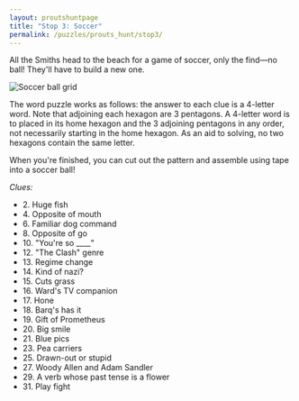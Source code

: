 ```yaml
---
layout: proutshuntpage
title: "Stop 3: Soccer"
permalink: /puzzles/prouts_hunt/stop3/
---
```


All the Smiths head to the beach for a game of soccer, only the find—no ball! They'll have to build a new one.

![Soccer ball grid](../soccer_diagram.png)

The word puzzle works as follows: the answer to each clue is a 4-letter word. Note that adjoining each hexagon are 3 pentagons. A 4-letter word is to placed in its home hexagon and the 3 adjoining pentagons in any order, not necessarily starting in the home hexagon. As an aid to solving, no two hexagons contain the same letter.

When you're finished, you can cut out the pattern and assemble using tape into a soccer ball!

*Clues:*

<ul>
<li>2. Huge fish</li>
<li>4. Opposite of mouth</li>
<li>6. Familiar dog command</li>
<li>8. Opposite of go</li>
<li>10. "You're so ____"</li>
<li>12. "The Clash" genre</li>
<li>13. Regime change</li>
<li>14. Kind of nazi?</li>
<li>15. Cuts grass</li>
<li>16. Ward's TV companion</li>
<li>17. Hone</li>
<li>18. Barq's has it</li>
<li>19. Gift of Prometheus</li>
<li>20. Big smile</li>
<li>21. Blue pics</li>
<li>23. Pea carriers</li>
<li>25. Drawn-out or stupid</li>
<li>27. Woody Allen and Adam Sandler</li>
<li>29. A verb whose past tense is a flower</li>
<li>31. Play fight</li>
</ul>